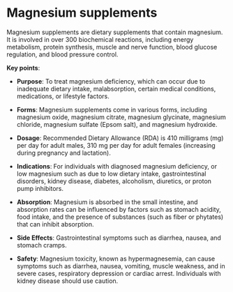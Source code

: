 [//]: # (source: ?)
[//]: # (tags: supplements)

# Magnesium supplements

Magnesium supplements are dietary supplements that contain magnesium. It is involved in over 300 biochemical reactions, including energy metabolism, protein synthesis, muscle and nerve function, blood glucose regulation, and blood pressure control.

**Key points**:

* **Purpose**: To treat magnesium deficiency, which can occur due to inadequate dietary intake, malabsorption, certain medical conditions, medications, or lifestyle factors.

* **Forms**: Magnesium supplements come in various forms, including magnesium oxide, magnesium citrate, magnesium glycinate, magnesium chloride, magnesium sulfate (Epsom salt), and magnesium hydroxide.

* **Dosage**: Recommended Dietary Allowance (RDA) is 410 milligrams (mg) per day for adult males, 310 mg per day for adult females (increasing during pregnancy and lactation).

* **Indications**: For individuals with diagnosed magnesium deficiency, or low magnesium such as due to low dietary intake, gastrointestinal disorders, kidney disease, diabetes, alcoholism, diuretics, or proton pump inhibitors.

* **Absorption**: Magnesium is absorbed in the small intestine, and absorption rates can be influenced by factors such as stomach acidity, food intake, and the presence of substances (such as fiber or phytates) that can inhibit absorption.

* **Side Effects**: Gastrointestinal symptoms such as diarrhea, nausea, and stomach cramps.

* **Safety**: Magnesium toxicity, known as hypermagnesemia, can cause symptoms such as diarrhea, nausea, vomiting, muscle weakness, and in severe cases, respiratory depression or cardiac arrest. Individuals with kidney disease should use caution.
